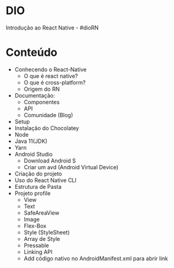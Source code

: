 # DIO

Introdução ao React Native - #dioRN

# Conteúdo 
- Conhecendo o React-Native
  - O que é react native?
  - O que é cross-platform?
  - Origem do RN
- Documentação: 
  - Componentes
  - API
  - Comunidade (Blog) 
- Setup
- Instalação do Chocolatey
- Node
- Java 11(JDK)
- Yarn
- Android Studio
  - Download Android S
  - Criar um avd (Android Virtual Device)
- Criação do projeto
 - Uso do React Native CLI
 - Estrutura de Pasta
- Projeto profile
  - View 
  - Text
  - SafeAreaView
  - Image
  - Flex-Box
  - Style (StyleSheet)
  - Array de Style
  - Pressable
  - Linking API
  - Add código nativo no AndroidManifest.xml para abrir link    
